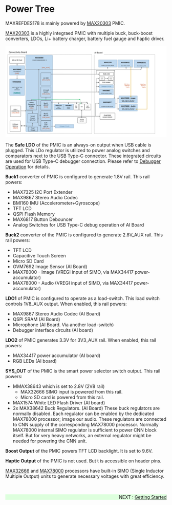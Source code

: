 # Power Tree

MAXREFDES178 is mainly powered by [MAX20303](https://www.analog.com/en/products/max20303.html) PMIC.

[MAX20303](https://www.analog.com/en/products/max20303.html) is a highly integraed PMIC with multiple buck, buck-boost converters, LDOs, Li+ battery charger, battery fuel gauge and haptic driver.


<p>
  <div class="PowerTree">
    <a href="images/wiki_maxrefdes178powertree.png" data-sub-html="Power Tree" target="_blank">
      <img alt="Power Tree" src="images/wiki_maxrefdes178powertree.png" />
    </a>
  </div>
</p>

The **Safe LDO** of the PMIC is an always-on output when USB cable is plugged. This LDo regulator is utilized to power analog switches and comparators next to the USB Type-C connector. These integrated circuits are used for USB Type-C debugger connection. Please refer to [Debugger Operation](DebuggerOperation) for details.

**Buck1** converter of PMIC is configured to generate 1.8V rail. This rail powers:
* MAX7325 I2C Port Extender
* MAX9867 Stereo Audio Codec
* BMI160 IMU (Accelerometer+Gyroscope)
* TFT LCD 
* QSPI Flash Memory
* MAX6817 Button Debouncer
* Analog Switches for USB Type-C debug operation of AI Board


**Buck2** converter of the PMIC is configured to generate 2.8V_AUX rail. This rail powers:
* TFT LCD 
* Capacitive Touch Screen
* Micro SD Card
* OVM7692 Image Sensor (AI Board)
* MAX78000 - Image (VREGI input of SIMO, via MAX34417 power-accumulator)
* MAX78000 - Audio (VREGI input of SIMO, via MAX34417 power-accumulator)

**LDO1** of PMIC is configured to operate as a load-switch. This load switch controls 1V8_AUX output. When enabled, this rail powers:
* MAX9867 Stereo Audio Codec (AI Board)
* QSPI SRAM (AI Board)
* Microphone (AI Board. Via another load-switch)
* Debugger interface circuits (AI board)

**LDO2** of PMIC generates 3.3V for 3V3_AUX rail. When enabled, this rail powers:
* MAX34417 power accumulator (AI board)
* RGB LEDs (AI board)

**SYS_OUT** of the PMIC is the smart power selector switch output. This rail powers:
* MMAX38643 which is set to 2.8V (2V8 rail)
  * MAX32666 SIMO input is powered from this rail.
  * Micro SD card is powered from this rail.
* MAX1574 White LED Flash Driver (AI board)
* 2x MAX38642 Buck Regulators. (AI Board) These buck regulators are normally disabled. Each regulator can be enabled by the dedicated MAX78000 processor; image our audio. These regulators are connected to CNN supply of the corresponding MAX78000 processor. Normally MAX78000 internal SIMO regulator is sufficient to power CNN block itself. But for very heavy networks, an external regulator might be needed for powering the CNN unit.



**Boost Output** of the PMIC powers TFT LCD backlight. It is set to 9.6V.

**Haptic Output** of the PMIC is not used. But t is accessible on header pins.


[MAX32666](https://www.analog.com/en/products/max32666.html) and [MAX78000](https://www.analog.com/en/products/max78000.html) processors have built-in SIMO (Single Inductor Multiple Output) units to generate necessary voltages with great efficiency. 
<br><br><br>

<div class="nextpage" style="margin-left: 0; margin-right: auto; text-align: right; background-color: #dfd;" >
NEXT : <a href="GettingStarted.md">Getting Started</a>
</div>
